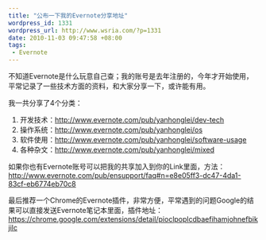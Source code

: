 ```yaml
--- 
title: "公布一下我的Evernote分享地址"
wordpress_id: 1331
wordpress_url: http://www.wsria.com/?p=1331
date: 2010-11-03 09:47:58 +08:00
tags: 
 - Evernote
---
```

不知道Evernote是什么玩意自己查；我的账号是去年注册的，今年才开始使用，平常记录了一些技术方面的资料，和大家分享一下，或许能有用。

我一共分享了4个分类：
<ol>
	<li>开发技术：<a href="http://www.evernote.com/pub/yanhonglei/dev-tech">http://www.evernote.com/pub/yanhonglei/dev-tech</a></li>
	<li>操作系统：<a href="http://www.evernote.com/pub/yanhonglei/os">http://www.evernote.com/pub/yanhonglei/os</a></li>
	<li>软件使用：<a href="http://www.evernote.com/pub/yanhonglei/software-usage">http://www.evernote.com/pub/yanhonglei/software-usage</a></li>
	<li>各种杂文：<a href="http://www.evernote.com/pub/yanhonglei/mixed">http://www.evernote.com/pub/yanhonglei/mixed</a></li>
</ol>
如果你也有Evernote账号可以把我的共享加入到你的Link里面，方法：<a href="http://www.evernote.com/pub/ensupport/faq#n=e8e05ff3-dc47-4da1-83cf-eb6774eb70c8">http://www.evernote.com/pub/ensupport/faq#n=e8e05ff3-dc47-4da1-83cf-eb6774eb70c8</a>

最后推荐一个Chrome的Evernote插件，非常方便，平常遇到的问题Google的结果可以直接发送Evernote笔记本里面，插件地址：<a href="https://chrome.google.com/extensions/detail/pioclpoplcdbaefihamjohnefbikjilc">https://chrome.google.com/extensions/detail/pioclpoplcdbaefihamjohnefbikjilc</a>
